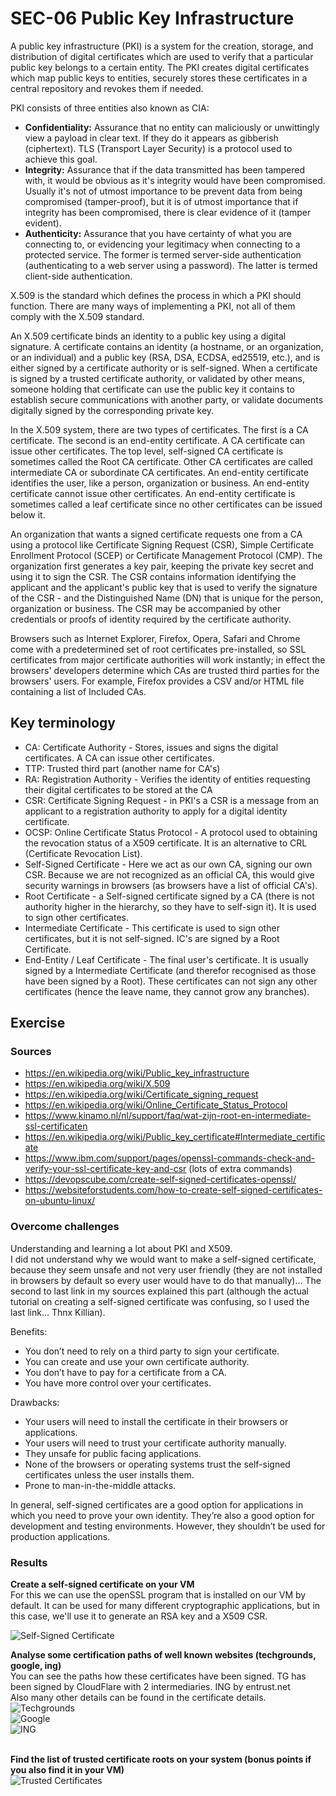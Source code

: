 # SEC-06 Public Key Infrastructure
A public key infrastructure (PKI) is a system for the creation, storage, and distribution of digital certificates which are used to verify that a particular public key belongs to a certain entity. The PKI creates digital certificates which map public keys to entities, securely stores these certificates in a central repository and revokes them if needed.  

PKI consists of three entities also known as CIA:
- **Confidentiality:** Assurance that no entity can maliciously or unwittingly view a payload in clear text. If they do it appears as gibberish (ciphertext). TLS (Transport Layer Security) is a protocol used to achieve this goal.
- **Integrity:** Assurance that if the data transmitted has been tampered with, it would be obvious as it's integrity would have been compromised. Usually it's not of utmost importance to be prevent data from being compromised (tamper-proof), but it is of utmost importance that if integrity has been compromised, there is clear evidence of it (tamper evident).
- **Authenticity:** Assurance that you have certainty of what you are connecting to, or evidencing your legitimacy when connecting to a protected service. The former is termed server-side authentication (authenticating to a web server using a password). The latter is termed client-side authentication.
  
X.509 is the standard which defines the process in which a PKI should function. There are many ways of implementing a PKI, not all of them comply with the X.509 standard.  

An X.509 certificate binds an identity to a public key using a digital signature. A certificate contains an identity (a hostname, or an organization, or an individual) and a public key (RSA, DSA, ECDSA, ed25519, etc.), and is either signed by a certificate authority or is self-signed. When a certificate is signed by a trusted certificate authority, or validated by other means, someone holding that certificate can use the public key it contains to establish secure communications with another party, or validate documents digitally signed by the corresponding private key.  

In the X.509 system, there are two types of certificates. The first is a CA certificate. The second is an end-entity certificate. A CA certificate can issue other certificates. The top level, self-signed CA certificate is sometimes called the Root CA certificate. Other CA certificates are called intermediate CA or subordinate CA certificates. An end-entity certificate identifies the user, like a person, organization or business. An end-entity certificate cannot issue other certificates. An end-entity certificate is sometimes called a leaf certificate since no other certificates can be issued below it.  
  
An organization that wants a signed certificate requests one from a CA using a protocol like Certificate Signing Request (CSR), Simple Certificate Enrollment Protocol (SCEP) or Certificate Management Protocol (CMP). The organization first generates a key pair, keeping the private key secret and using it to sign the CSR. The CSR contains information identifying the applicant and the applicant's public key that is used to verify the signature of the CSR - and the Distinguished Name (DN) that is unique for the person, organization or business. The CSR may be accompanied by other credentials or proofs of identity required by the certificate authority.  
  
Browsers such as Internet Explorer, Firefox, Opera, Safari and Chrome come with a predetermined set of root certificates pre-installed, so SSL certificates from major certificate authorities will work instantly; in effect the browsers' developers determine which CAs are trusted third parties for the browsers' users. For example, Firefox provides a CSV and/or HTML file containing a list of Included CAs.


## Key terminology
- CA: Certificate Authority - Stores, issues and signs the digital certificates. A CA can issue other certificates. 
- TTP: Trusted third part (another name for CA's)
- RA: Registration Authority - Verifies the identity of entities requesting their digital certificates to be stored at the CA
- CSR:  Certificate Signing Request - in PKI's a CSR is a message from an applicant to a registration authority to apply for a digital identity certificate.
- OCSP: Online Certificate Status Protocol - A protocol used to obtaining the revocation status of a X509 certificate. It is an alternative to CRL (Certificate Revocation List).
- Self-Signed Certificate - Here we act as our own CA, signing our own CSR. Because we are not recognized as an official CA, this would give security warnings in browsers (as browsers have a list of official CA's).
- Root Certificate - a Self-signed certificate signed by a CA (there is not authority higher in the hierarchy, so they have to self-sign it). It is used to sign other certificates.
- Intermediate Certificate - This certificate is used to sign other certificates, but it is not self-signed. IC's are signed by a Root Certificate.
- End-Entity / Leaf Certificate - The final user's certificate. It is usually signed by a Intermediate Certificate (and therefor recognised as those have been signed by a Root). These certificates can not sign any other certificates (hence the leave name, they cannot grow any branches).

## Exercise
### Sources
- https://en.wikipedia.org/wiki/Public_key_infrastructure
- https://en.wikipedia.org/wiki/X.509
- https://en.wikipedia.org/wiki/Certificate_signing_request
- https://en.wikipedia.org/wiki/Online_Certificate_Status_Protocol
- https://www.kinamo.nl/nl/support/faq/wat-zijn-root-en-intermediate-ssl-certificaten
- https://en.wikipedia.org/wiki/Public_key_certificate#Intermediate_certificate
- https://www.ibm.com/support/pages/openssl-commands-check-and-verify-your-ssl-certificate-key-and-csr (lots of extra commands)
- https://devopscube.com/create-self-signed-certificates-openssl/
- https://websiteforstudents.com/how-to-create-self-signed-certificates-on-ubuntu-linux/

### Overcome challenges
Understanding and learning a lot about PKI and X509.  
I did not understand why we would want to make a self-signed certificate, because they seem unsafe and not very user friendly (they are not installed in browsers by default so every user would have to do that manually)... The second to last link in my sources explained this part (although the actual tutorial on creating a self-signed certificate was confusing, so I used the last link... Thnx Killian).

Benefits:  
- You don’t need to rely on a third party to sign your certificate.
- You can create and use your own certificate authority.
- You don’t have to pay for a certificate from a CA.
- You have more control over your certificates.

Drawbacks:  
- Your users will need to install the certificate in their browsers or applications.
- Your users will need to trust your certificate authority manually.
- They unsafe for public facing applications.
- None of the browsers or operating systems trust the self-signed certificates unless the user installs them.
- Prone to man-in-the-middle attacks.

In general, self-signed certificates are a good option for applications in which you need to prove your own identity. They’re also a good option for development and testing environments. However, they shouldn’t be used for production applications.


### Results
**Create a self-signed certificate on your VM**  
For this we can use the openSSL program that is installed on our VM by default. It can be used for many different cryptographic applications, but in this case, we'll use it to generate an RSA key and a X509 CSR.

![Self-Signed Certificate](../00_includes/SEC/SEC-07_5.png)  


**Analyse some certification paths of well known websites (techgrounds, google, ing)**  
You can see the paths how these certificates have been signed. TG has been signed by CloudFlare with 2 intermediaries. ING by entrust.net  
Also many other details can be found in the certificate details.  
![Techgrounds](../00_includes/SEC/SEC-06_1.png)  
![Google](../00_includes/SEC/SEC-06_2.png)  
![ING](../00_includes/SEC/SEC-06_3.png)  
  <br>  
  
**Find the list of trusted certificate roots on your system (bonus points if you also find it in your VM)**  
![Trusted Certificates](../00_includes/SEC/SEC-07_6.png)

